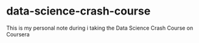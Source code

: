 # data-science-crash-course
This is my personal note during i taking the Data Science Crash Course on Coursera
